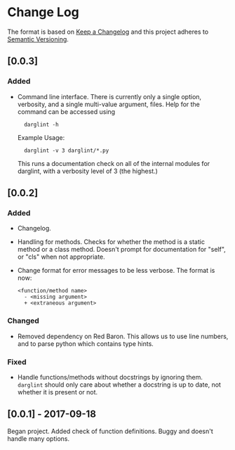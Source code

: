 # Change Log

The format is based on [Keep a Changelog](http://keepachangelog.com/en/1.0.0/)
and this project adheres to [Semantic Versioning](http://semver.org/spec/v2.0.0.html).

## [0.0.3]

### Added

- Command line interface.  There is currently only a single option,
  verbosity, and a single multi-value argument, files.  Help for
  the command can be accessed using

    ```
      darglint -h
    ```

  Example Usage:

    ```
      darglint -v 3 darglint/*.py
    ```

    This runs a documentation check on all of the internal modules
    for darglint, with a verbosity level of 3 (the highest.)


## [0.0.2]

### Added

- Changelog.

- Handling for methods.  Checks for whether the method is a static
  method or a class method.  Doesn't prompt for documentation for
  "self", or "cls" when not appropriate.

- Change format for error messages to be less verbose.
  The format is now:
    ```
    <function/method name>
      - <missing argument>
      + <extraneous argument>
    ```

### Changed

- Removed dependency on Red Baron.  This allows us to use line
  numbers, and to parse python which contains type hints.

### Fixed

- Handle functions/methods without docstrings by ignoring them.
  `darglint` should only care about whether a docstring is up to
  date, not whether it is present or not.


## [0.0.1] - 2017-09-18

Began project.  Added check of function definitions.  Buggy and
doesn't handle many options.
